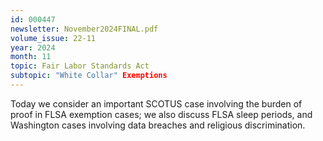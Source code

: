 ```yaml
---
id: 000447
newsletter: November2024FINAL.pdf
volume_issue: 22-11
year: 2024
month: 11
topic: Fair Labor Standards Act
subtopic: "White Collar" Exemptions
---
```


Today we consider an important SCOTUS case involving the burden of proof in FLSA exemption cases; we also discuss FLSA sleep periods, and Washington cases involving data breaches and religious discrimination.